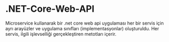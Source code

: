 # .NET-Core-Web-API
Microservice kullanarak bir .net core web api uygulaması
her bir servis için ayrı arayüzler ve uygulama sınıfları (implementasyonlar) oluşturuldu. Her servis, ilgili işlevselliği gerçekleştiren metotları içerir. 
